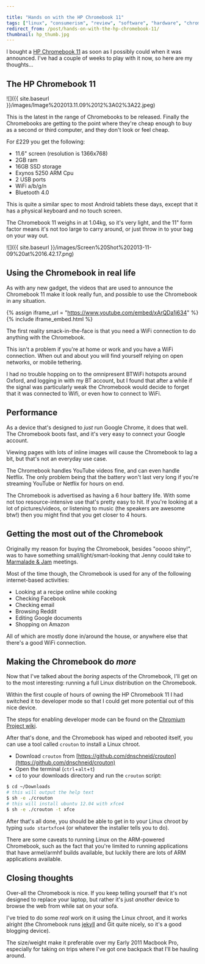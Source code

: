 ```yaml
---

title: "Hands on with the HP Chromebook 11"
tags: ["linux", "consumerism", "review", "software", "hardware", "chromebook"]
redirect_from: /post/hands-on-with-the-hp-chromebook-11/
thumbnail: hp_thumb.jpg
---
```


I bought a [HP Chromebook 11](http://www.google.com/intl/en/chrome/devices/hp-chromebook-11/#hp-cb-11-everyday&tab=colour-blue) as soon as I possibly could when it was announced. I've had a couple of weeks to play with it now, so here are my thoughts...

<!-- more -->

## The HP Chromebook 11

![]({{ site.baseurl }}/images/Image%202013.11.09%2012%3A02%3A22.jpeg)

This is the latest in the range of Chromebooks to be released. Finally the Chromebooks are getting to the point where they're cheap enough to buy as a second or third computer, and they don't look or feel cheap.

For £229 you get the following:

- 11.6" screen (resolution is 1366x768)
- 2GB ram
- 16GB SSD storage
- Exynos 5250 ARM Cpu
- 2 USB ports
- WiFi a/b/g/n
- Bluetooth 4.0

This is quite a similar spec to most Android tablets these days, except that it has a physical keyboard and no touch screen.

The Chromebook 11 weighs in at 1.04kg, so it's very light, and the 11" form factor means it's not too large to carry around, or just throw in to your bag on your way out.

![]({{ site.baseurl }}/images/Screen%20Shot%202013-11-09%20at%2016.42.17.png)

## Using the Chromebook in real life

As with any new gadget, the videos that are used to announce the Chromebook 11 make it look really fun, and possible to use the Chromebook in any situation.

{% assign iframe_url = "https://www.youtube.com/embed/xArQDa1j634" %}
{% include iframe_embed.html %}

The first reality smack-in-the-face is that you need a WiFi connection to do anything with the Chromebook.

This isn't a problem if you're at home or work and you have a WiFi connection. When out and about you will find yourself relying on open networks, or mobile tethering.

I had no trouble hopping on to the omnipresent BTWiFi hotspots around Oxford, and logging in with my BT account, but I found that after a while if the signal was particularly weak the Chromebook would decide to forget that it was connected to Wifi, or even how to connect to WiFi.

## Performance

As a device that's designed to *just* run Google Chrome, it does that well. The Chromebook boots fast, and it's very easy to connect your Google account.

Viewing pages with lots of inline images will cause the Chromebook to lag a bit, but that's not an everyday use case.

The Chromebook handles YouTube videos fine, and can even handle Netflix. The only problem being that the battery won't last very long if you're streaming YouTube or Netflix for hours on end.

The Chromebook is advertised as having a 6 hour battery life. With some not too resource-intensive use that's pretty easy to hit. If you're looking at a lot of pictures/videos, or listening to music (the speakers are awesome btw!) then you might find that you get closer to 4 hours.

## Getting the most out of the Chromebook

Originally my reason for buying the Chromebook, besides "ooooo shiny!", was to have something small/light/smart-looking that Jenny could take to [Marmalade &amp; Jam](http://marmaladeandjam.co.uk) meetings.

Most of the time though, the Chromebook is used for any of the following internet-based activities:

- Looking at a recipe online while cooking
- Checking Facebook
- Checking email
- Browsing Reddit
- Editing Google documents
- Shopping on Amazon

All of which are mostly done in/around the house, or anywhere else that there's a good WiFi connection.

## Making the Chromebook do *more*

Now that I've talked about the *boring* aspects of the Chromebook, I'll get on to the most interesting: running a full Linux distribution on the Chromebook.

Within the first couple of hours of owning the HP Chromebook 11 I had switched it to developer mode so that I could get more potential out of this nice device.

The steps for enabling developer mode can be found on the [Chromium Project wiki](http://www.chromium.org/chromium-os/developer-information-for-chrome-os-devices/hp-chromebook-11).

After that's done, and the Chromebook has wiped and rebooted itself, you can use a tool called `crouton` to install a Linux chroot.

- Download `crouton` from [https://github.com/dnschneid/crouton](https://github.com/dnschneid/crouton)
- Open the terminal (`ctrl`+`alt`+`t`)
- `cd` to your downloads directory and run the `crouton` script:

```bash
$ cd ~/Downloads
# this will output the help text
$ sh -e ./crouton
# this will install ubuntu 12.04 with xfce4
$ sh -e ./crouton -t xfce
```

After that's all done, you should be able to get in to your Linux chroot by typing `sudo startxfce4` (or whatever the installer tells you to do).

There are some caveats to running Linux on the ARM-powered Chromebook, such as the fact that you're limited to running applications that have armel/armhf builds available, but luckily there are lots of ARM applications available.

## Closing thoughts

Over-all the Chromebook is nice. If you keep telling yourself that it's not designed to replace your laptop, but rather it's just *another* device to browse the web from while sat on your sofa.

I've tried to do some *real* work on it using the Linux chroot, and it works alright (the Chromebook runs [jekyll](http://jekyllrb.com) and Git quite nicely, so it's a good blogging device).

The size/weight make it preferable over my Early 2011 Macbook Pro, especially for taking on trips where I've got one backpack that I'll be hauling around.
